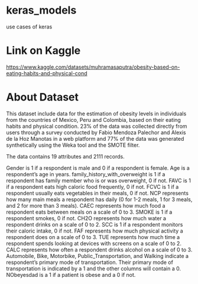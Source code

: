 # keras_models
use cases of keras

# Link on Kaggle
https://www.kaggle.com/datasets/muhramasaputra/obesity-based-on-eating-habits-and-physical-cond

# About Dataset
This dataset include data for the estimation of obesity levels in individuals from the countries of Mexico, Peru and Colombia, based on their eating habits and physical condition. 23% of the data was collected directly from users through a survey conducted by Fabio Mendoza Palechor and Alexis de la Hoz Manotas in a web platform and 77% of the data was generated synthetically using the Weka tool and the SMOTE filter.

The data contains 19 attributes and 2111 records.

Gender is 1 if a respondent is male and 0 if a respondent is female.
Age is a respondent’s age in years.
family_history_with_overweight is 1 if a respondent has family member who is or was overweight, 0 if not.
FAVC is 1 if a respondent eats high caloric food frequently, 0 if not.
FCVC is 1 if a respondent usually eats vegetables in their meals, 0 if not.
NCP represents how many main meals a respondent has daily (0 for 1-2 meals, 1 for 3 meals, and 2 for more than 3 meals).
CAEC represents how much food a respondent eats between meals on a scale of 0 to 3.
SMOKE is 1 if a respondent smokes, 0 if not.
CH2O represents how much water a respondent drinks on a scale of 0 to 2.
SCC is 1 if a respondent monitors their caloric intake, 0 if not.
FAF represents how much physical activity a respondent does on a scale of 0 to 3.
TUE represents how much time a respondent spends looking at devices with screens on a scale of 0 to 2.
CALC represents how often a respondent drinks alcohol on a scale of 0 to 3.
Automobile, Bike, Motorbike, Public_Transportation, and Walking indicate a respondent’s primary mode of transportation. Their primary mode of transportation is indicated by a 1 and the other columns will contain a 0.
NObeyesdad is a 1 if a patient is obese and a 0 if not.
